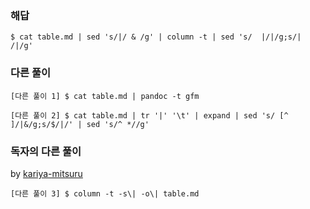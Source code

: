 ### 해답

```
$ cat table.md | sed 's/|/ & /g' | column -t | sed 's/  |/|/g;s/|  /|/g'
```

### 다른 풀이

```
[다른 풀이 1] $ cat table.md | pandoc -t gfm

[다른 풀이 2] $ cat table.md | tr '|' '\t' | expand | sed 's/ [^ ]/|&/g;s/$/|/' | sed 's/^ *//g'
```

### 독자의 다른 풀이

by [kariya-mitsuru](https://github.com/kariya-mitsuru)

```
[다른 풀이 3] $ column -t -s\| -o\| table.md
```

